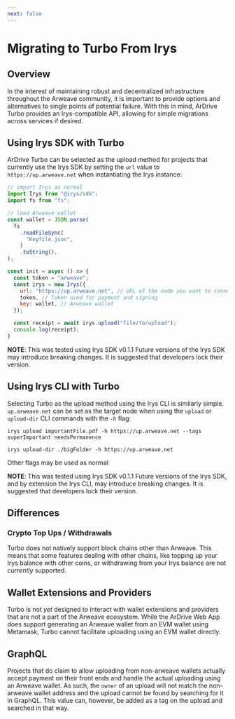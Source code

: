 ```yaml
---
next: false
---
```


# Migrating to Turbo From Irys

## Overview

In the interest of maintaining robust and decentralized infrastructure throughout the Arweave community, it is important to provide options and alternatives to single points of potential failure. With this in mind, ArDrive Turbo provides an Irys-compatible API, allowing for simple migrations across services if desired.

## Using Irys SDK with Turbo

ArDrive Turbo can be selected as the upload method for projects that currently use the Irys SDK by setting the `url` value to `https://up.arweave.net` when instantiating the Irys instance: 

```javascript
// import Irys as normal
import Irys from "@irys/sdk";
import fs from "fs";

// load Arweave wallet
const wallet = JSON.parse(
  fs
    .readFileSync(
      "Keyfile.json",
    )
    .toString(),
);

const init = async () => {
  const token = "arweave";
  const irys = new Irys({
    url: "https://up.arweave.net", // URL of the node you want to connect to, up.arweave.net will facilitate upload using ArDrive Turbo.
    token, // Token used for payment and signing
    key: wallet, // Arweave wallet
  });

  const receipt = await irys.upload("file/to/upload");
  console.log(receipt);
}
```

**NOTE**: This was tested using Irys SDK v0.1.1 Future versions of the Irys SDK may introduce breaking changes. It is suggested that developers lock their version.

## Using Irys CLI with Turbo 

Selecting Turbo as the upload method using the Irys CLI is similarly simple. `up.arweave.net` can be set as the target node when using the `upload` or `upload-dir` CLI commands with the `-h` flag:

```terminal
irys upload importantFile.pdf -h https://up.arweave.net --tags superImportant needsPermanence
```

```
irys upload-dir ./bigFolder -h https://up.arweave.net 
```

Other flags may be used as normal

**NOTE**: This was tested using Irys SDK v0.1.1 Future versions of the Irys SDK, and by extension the Irys CLI, may introduce breaking changes. It is suggested that developers lock their version.


## Differences


### Crypto Top Ups / Withdrawals

Turbo does not natively support block chains other than Arweave. This means that some features dealing with other chains, like topping up your Irys balance with other coins, or withdrawing from your Irys balance are not *currently* supported.

## Wallet Extensions and Providers

Turbo is not *yet* designed to interact with wallet extensions and providers that are not a part of the Arweave ecosystem. While the ArDrive Web App does support generating an Arweave wallet from an EVM wallet using Metamask, Turbo cannot facilitate uploading using an EVM wallet directly.

## GraphQL

Projects that do claim to allow uploading from non-arweave wallets actually accept payment on their front ends and handle the actual uploading using an Arweave wallet. As such, the `owner` of an upload will not match the non-arweave wallet address and the upload cannot be found by searching for it in GraphQL. This value can, however, be added as a tag on the upload and searched in that way.